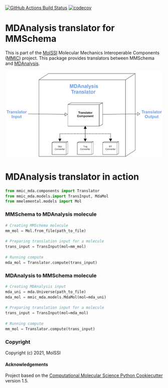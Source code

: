 [//]: # (Badges)
[![GitHub Actions Build Status](https://github.com/MolSSI/mmic_mda/workflows/CI/badge.svg)](https://github.com/MolSSI/mmic_mda/actions?query=workflow%3ACI)
[![codecov](https://codecov.io/gh/MolSSI/mmic_mda/branch/master/graph/badge.svg)](https://codecov.io/gh/MolSSI/mmic_mda/branch/master)

MDAnalysis translator for MMSchema
==============================
This is part of the [MolSSI](http://molssi.org) Molecular Mechanics Interoperable Components ([MMIC](https://github.com/MolSSI/mmic)) project. This package provides translators between MMSchema and [MDAnalysis](https://github.com/MDAnalysis/mdanalysis).

![image](mmic_mda/data/imgs/component.png)

# MDAnalysis translator in action

```python
from mmic_mda.components import Translator
from mmic_mda.models.import TransInput, MdaMol
from mmelemental.models import Mol
```

### MMSchema to MDAnalysis molecule
```python
# Creating MMSchema molecule
mm_mol = Mol.from_file(path_to_file)

# Preparing translation input for a molecule
trans_input = TransInput(mol=mm_mol)

# Running compute
mda_mol = Translator.compute(trans_input)
```

### MDAnalysis to MMSchema molecule
```python
# Creating MDAnalysis input
mda_uni = mda.Universe(path_to_file)
mda_mol = mmic_mda.models.MdaMol(mol=mda_uni)

# Preparing translation input for a molecule
trans_input = TransInput(mol=mda_mol)

# Running compute
mm_mol = Translator.compute(trans_input)
```


### Copyright
Copyright (c) 2021, MolSSI


#### Acknowledgements
 
Project based on the 
[Computational Molecular Science Python Cookiecutter](https://github.com/molssi/cookiecutter-cms) version 1.5.
